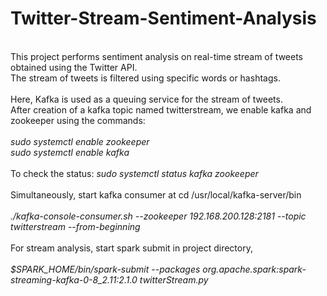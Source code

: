 # Twitter-Stream-Sentiment-Analysis
<br>
This project performs sentiment analysis on real-time stream of tweets obtained using the Twitter API.<br>
The stream of tweets is filtered using specific words or hashtags.<br><br>
Here, Kafka is used as a queuing service for the stream of tweets.<br>
After creation of a kafka topic named twitterstream, we enable kafka and zookeeper using the commands:<br><br>
<i>sudo systemctl enable zookeeper</i><br>
<i>sudo systemctl enable kafka<br></i><br>
To check the status: <i>sudo systemctl status kafka zookeeper</i><br>
<br>
Simultaneously, start kafka consumer at cd /usr/local/kafka-server/bin
<br><br><i>
./kafka-console-consumer.sh --zookeeper 192.168.200.128:2181 --topic twitterstream --from-beginning</i>
<br><br>
For stream analysis, start spark submit in project directory,<br><br><i>
$SPARK_HOME/bin/spark-submit --packages org.apache.spark:spark-streaming-kafka-0-8_2.11:2.1.0 twitterStream.py</i><br>
